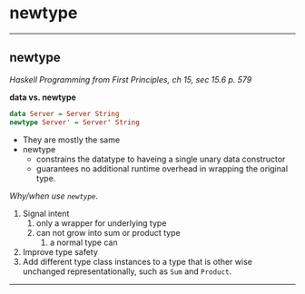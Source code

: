 # newtype

---

## newtype
*Haskell Programming from First Principles, ch 15, sec 15.6 p. 579*

**data vs. newtype**

```haskell
data Server = Server String
newtype Server' = Server' String
```

- They are mostly the same
- newtype
	- constrains the datatype to haveing a single unary data constructor
	- guarantees no additional runtime overhead in wrapping the original type.

*Why/when use `newtype`*.

1. Signal intent
	1. only a wrapper for underlying type
	2. can not grow into sum or product type
		1. a normal type can
2. Improve type safety
3. Add different type class instances to a type that is other wise unchanged representationally, such as `Sum` and `Product`.

---


